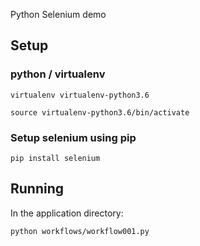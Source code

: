 Python Selenium demo

## Setup


### python / virtualenv

```
virtualenv virtualenv-python3.6

source virtualenv-python3.6/bin/activate
```

### Setup selenium using pip

```
pip install selenium
```

## Running

In the application directory:

```
python workflows/workflow001.py
```

